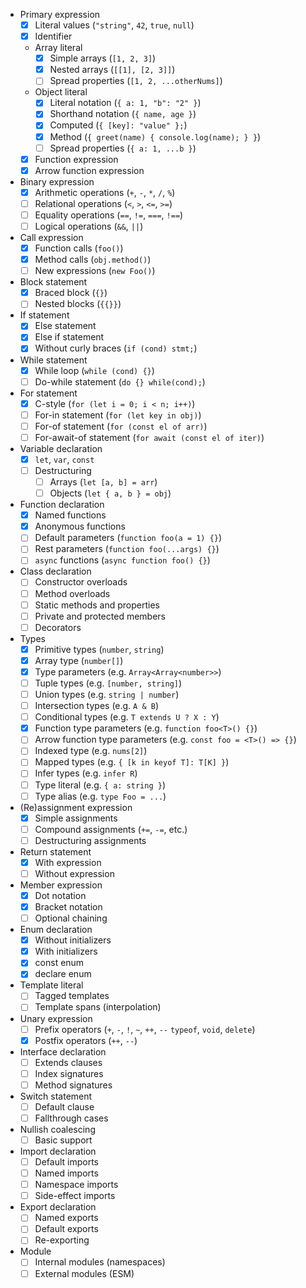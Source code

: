 - Primary expression
  - [x] Literal values (`"string"`, `42`, `true`, `null`)
  - [x] Identifier
  - Array literal
    - [x] Simple arrays (`[1, 2, 3]`)
    - [x] Nested arrays (`[[1], [2, 3]]`)
    - [ ] Spread properties (`[1, 2, ...otherNums]`)
  - Object literal
    - [x] Literal notation (`{ a: 1, "b": "2" }`)
    - [x] Shorthand notation (`{ name, age }`)
    - [x] Computed (`{ [key]: "value" };`)
    - [x] Method (`{ greet(name) { console.log(name); } }`)
    - [ ] Spread properties (`{ a: 1, ...b }`)
  - [x] Function expression
  - [x] Arrow function expression
- Binary expression
  - [x] Arithmetic operations (`+`, `-`, `*`, `/`, `%`)
  - [ ] Relational operations (`<`, `>`, `<=`, `>=`)
  - [ ] Equality operations (`==`, `!=`, `===`, `!==`)
  - [ ] Logical operations (`&&`, `||`)
- Call expression
  - [x] Function calls (`foo()`)
  - [x] Method calls (`obj.method()`)
  - [ ] New expressions (`new Foo()`)
- Block statement
  - [x] Braced block (`{}`)
  - [ ] Nested blocks (`{{}}`)
- If statement
  - [x] Else statement
  - [x] Else if statement
  - [x] Without curly braces (`if (cond) stmt;`)
- While statement
  - [x] While loop (`while (cond) {}`)
  - [ ] Do-while statement (`do {} while(cond);`)
- For statement
  - [x] C-style (`for (let i = 0; i < n; i++)`)
  - [ ] For-in statement (`for (let key in obj)`)
  - [ ] For-of statement (`for (const el of arr)`)
  - [ ] For-await-of statement (`for await (const el of iter)`)
- Variable declaration
  - [x] `let`, `var`, `const`
  - [ ] Destructuring
    - [ ] Arrays (`let [a, b] = arr`)
    - [ ] Objects (`let { a, b } = obj`)
- Function declaration
  - [x] Named functions
  - [x] Anonymous functions
  - [ ] Default parameters (`function foo(a = 1) {}`)
  - [ ] Rest parameters (`function foo(...args) {}`)
  - [ ] `async` functions (`async function foo() {}`)
- Class declaration
  - [ ] Constructor overloads
  - [ ] Method overloads
  - [ ] Static methods and properties
  - [ ] Private and protected members
  - [ ] Decorators
- Types
  - [x] Primitive types (`number`, `string`)
  - [x] Array type (`number[]`)
  - [x] Type parameters (e.g. `Array<Array<number>>`)
  - [ ] Tuple types (e.g. `[number, string]`)
  - [ ] Union types (e.g. `string | number`)
  - [ ] Intersection types (e.g. `A & B`)
  - [ ] Conditional types (e.g. `T extends U ? X : Y`)
  - [x] Function type parameters (e.g. `function foo<T>() {}`)
  - [ ] Arrow function type parameters (e.g. `const foo = <T>() => {}`)
  - [ ] Indexed type (e.g. `nums[2]`)
  - [ ] Mapped types (e.g. `{ [k in keyof T]: T[K] }`)
  - [ ] Infer types (e.g. `infer R`)
  - [ ] Type literal (e.g. `{ a: string }`)
  - [ ] Type alias (e.g. `type Foo = ...`)
- (Re)assignment expression
  - [x] Simple assignments
  - [ ] Compound assignments (`+=`, `-=`, etc.)
  - [ ] Destructuring assignments
- Return statement
  - [x] With expression
  - [ ] Without expression
- Member expression
  - [x] Dot notation
  - [x] Bracket notation
  - [ ] Optional chaining
- Enum declaration
  - [x] Without initializers
  - [x] With initializers
  - [x] const enum
  - [x] declare enum
- Template literal
  - [ ] Tagged templates
  - [ ] Template spans (interpolation)
- Unary expression
  - [ ] Prefix operators (`+`, `-`, `!`, `~`, `++`, `--` `typeof`, `void`, `delete`)
  - [x] Postfix operators (`++`, `--`)
- Interface declaration
  - [ ] Extends clauses
  - [ ] Index signatures
  - [ ] Method signatures
- Switch statement
  - [ ] Default clause
  - [ ] Fallthrough cases
- Nullish coalescing
  - [ ] Basic support
- Import declaration
  - [ ] Default imports
  - [ ] Named imports
  - [ ] Namespace imports
  - [ ] Side-effect imports
- Export declaration
  - [ ] Named exports
  - [ ] Default exports
  - [ ] Re-exporting
- Module
  - [ ] Internal modules (namespaces)
  - [ ] External modules (ESM)
